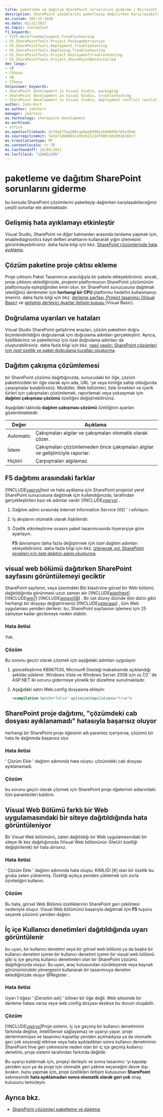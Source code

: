 ```yaml
---
title: paketleme ve dağıtım SharePoint sorunlarını giderme | Microsoft Docs
description: SharePoint çözümlerini paketleyip dağıtırken karşılaşabileceğiniz çeşitli sorunları anlayın ve giderin.
ms.custom: SEO-VS-2020
ms.date: 02/22/2017
ms.topic: conceptual
f1_keywords:
- VSTO.WorkflowDeployment.Troubleshooting
- VS.SharePointTools.Project.PackageRetraction
- VS.SharePointTools.Deployment.Troubleshooting
- VS.SharePointTools.Deploying.Troubleshooting
- VS.SharePointTools.Project.DeploymentTroubleshooting
- VS.SharePointTools.Project.SharePointNotInstalled
dev_langs:
- VB
- CSharp
- VB
- CSharp
helpviewer_keywords:
- SharePoint development in Visual Studio, packaging
- SharePoint development in Visual Studio, troubleshooting
- SharePoint development in Visual Studio, deployment conflict resolution
author: John-Hart
ms.author: johnhart
manager: jmartens
ms.technology: sharepoint-development
ms.workload:
- office
ms.openlocfilehash: dc7da6f7ea260caa0aeb996acb40698ef65e39a6
ms.sourcegitcommit: 541871db9065c4fb1b21c24f980c563991b183c7
ms.translationtype: MT
ms.contentlocale: tr-TR
ms.lasthandoff: 10/04/2021
ms.locfileid: "129431295"
---
```

# <a name="troubleshoot-sharepoint-packaging-and-deployment"></a>paketleme ve dağıtım SharePoint sorunlarını giderme
  bu konuda SharePoint çözümlerini paketleyip dağıtırken karşılaşabileceğiniz çeşitli sorunlar ele alınmaktadır.

## <a name="enable-enhanced-debugging"></a>Gelişmiş hata ayıklamayı etkinleştir
 Visual Studio, SharePoint ve diğer katmanları arasında tanılama yapmak için, enablediagnostics kayıt defteri anahtarını kullanarak yığın izlemesini görüntüleyebilirsiniz. daha fazla bilgi için bkz. [SharePoint çözümlerinde hata ayıklama](../sharepoint/debugging-sharepoint-solutions.md).

## <a name="add-project-output-to-the-solution-package"></a>Çözüm paketine proje çıktısı ekleme
 Proje çıktısını Paket Tasarımcısı aracılığıyla bir pakete ekleyebilirsiniz. ancak, proje çıktısını eklediğinizde, projenin platformunun SharePoint çözümünün platformuyla eşleştiğinden emin olun. bir SharePoint sunucusuna dağıtmak istediğiniz derlemeler için **herhangi bir CPU** platformu hedefini kullanmanızı öneririz. daha fazla bilgi için bkz. [derleme sayfası, Project tasarımcı &#40;Visual Basic&#41;](../ide/reference/compile-page-project-designer-visual-basic.md) ve [gelişmiş derleyici Ayarlar iletişim kutusu ](../ide/reference/advanced-compiler-settings-dialog-box-visual-basic.md)&#40;Visual Basic&#41;.

## <a name="validation-warnings-and-errors"></a>Doğrulama uyarıları ve hataları
 Visual Studio SharePoint geliştirme araçları, çözüm paketinin doğru biçimlendirildiğini doğrulamak için doğrulama adımları gerçekleştirir. Ayrıca, özellikleriniz ve paketleriniz için özel doğrulama adımları da oluşturabilirsiniz. daha fazla bilgi için bkz. [nasıl yapılır: SharePoint çözümleri için özel özellik ve paket doğrulama kuralları oluşturma](../sharepoint/how-to-create-custom-feature-and-package-validation-rules-for-sharepoint-solutions.md).

## <a name="deployment-conflict-resolution"></a>Dağıtım çakışma çözümlemesi
 bir SharePoint çözümü dağıttığınızda, sunucudaki bir öğe, çözüm paketinizdeki bir öğe olarak aynı ada, URL 'ye veya kimliğe sahip olduğunda çarpışmalar bulabilirsiniz. Modüller, Web bölümleri, liste örnekleri ve içerik türleri için çakışmaları çözümlemek, raporlamak veya yoksaymak için **dağıtım çakışması çözümü** özelliğini değiştirebilirsiniz.

 Aşağıdaki tabloda **dağıtım çakışması çözümü** özelliğinin ayarları gösterilmektedir.

|Değer|Açıklama|
|-----------|-----------------|
|Automatic|Çakışmaları algılar ve çakışmaları otomatik olarak çözer.|
|İstem|Çakışmaları çözümlemeden önce çakışmaları algılar ve geliştiriciyle raporlar.|
|Hiçbiri|Çarpışmaları algılamaz.|

## <a name="differences-between-f5-deployment"></a>F5 dağıtımı arasındaki farklar
 [!INCLUDE[vsprvs](../sharepoint/includes/vsprvs-md.md)]test ve hata ayıklama için SharePoint projenizi yerel SharePoint sunucusuna dağıtmak için kullandığınızda, tarafından gerçekleştirilen bazı ek adımlar vardır [!INCLUDE[vsprvs](../sharepoint/includes/vsprvs-md.md)] .

1. Dağıtım adımı sırasında Internet Information Service (IIS) ' i sıfırlayın.

2. İş akışlarını otomatik olarak ilişkilendir.

3. Özellik etkinleştirme sırasını paket tasarımcısında hiyerarşiye göre ayarlayın.

   **F5** davranışını daha fazla değiştirmek için özel dağıtım adımları ekleyebilirsiniz. daha fazla bilgi için bkz. [izlenecek yol: SharePoint projeleri için özel dağıtım adımı oluşturma](../sharepoint/walkthrough-creating-a-custom-deployment-step-for-sharepoint-projects.md).

## <a name="delay-displaying-sharepoint-page-when-deploy-visual-web-part"></a>visual web bölümü dağıtırken SharePoint sayfasını görüntülemeyi geciktir
 SharePoint sayfanın, veya üzerindeki Bin klasörüne görsel bir Web bölümü dağıtıldığında görünmesi uzun zaman alır [!INCLUDE[wiprlhext](../sharepoint/includes/wiprlhext-md.md)] [!INCLUDE[win7](../sharepoint/includes/win7-md.md)] [!INCLUDE[winsvr08](../sharepoint/includes/winsvr08-md.md)] . Bir üst düzey dizinde (bin dizini gibi) herhangi bir dosyayı değiştirirseniz [!INCLUDE[vstecasp](../sharepoint/includes/vstecasp-md.md)] , tüm Web uygulaması yeniden derlenir. bu, SharePoint sayfasının işlemesi için 25 saniyeye kadar gecikmeye neden olabilir.

### <a name="error-message"></a>Hata iletisi
 Yok.

### <a name="resolution"></a>Çözüm
 Bu sorunu geçici olarak çözmek için aşağıdaki adımları uygulayın:

1. güncelleştirme KB967535, Microsoft Desteği makalesinde açıklandığı şekilde yüklenir: Windows Vista ve Windows Server 2008 için ııs 7,0 ' de ASP.NET iki sorunu gidermeye yönelik bir düzeltme sunulmaktadır.

2. Aşağıdaki satırı Web.config dosyasına ekleyin:

    ```xml
    <compilation batch="false" optimizeCompilations="true">
    ```

## <a name="sharepoint-project-deployment-fails-with-error-failed-to-extract-the-cab-file-in-the-solution"></a>SharePoint proje dağıtımı, "çözümdeki cab dosyası ayıklanamadı" hatasıyla başarısız oluyor
 herhangi bir SharePoint proje öğesinin adı parantez içeriyorsa, çözümü bir hata ile dağıtımda başarısız olur.

### <a name="error-message"></a>Hata iletisi
 ' Çözüm Ekle ' dağıtım adımında hata oluştu: çözümdeki cab dosyası ayıklanamadı.

### <a name="resolution"></a>Çözüm
 bu sorunu geçici olarak çözmek için SharePoint proje öğelerinin adlarındaki tüm parantezleri kaldırın.

## <a name="error-appears-when-deploying-a-visual-web-part-to-a-site-on-a-different-web-application"></a>Visual Web Bölümü farklı bir Web uygulamasındaki bir siteye dağıtıldığında hata görüntüleniyor
 Bir Visual Web bölümünü, zaten dağıtıldığı bir Web uygulamasındaki bir siteye ilk kez dağıttığınızda (Visual Web bölümünün SiteUrl özelliği değiştirilerek) bir hata alırsınız.

### <a name="error-message"></a>Hata iletisi
 ' Çözüm Ekle ' dağıtım adımında hata oluştu: KIMLIĞI [#] olan bir özellik bu gruba zaten yüklenmiş. Özelliği açıkça yeniden yüklemek için zorla özniteliğini kullanın.

### <a name="resolution"></a>Çözüm
 Bu hata, görsel Web Bölümü özelliklerinin SharePoint geri çekilmesi nedeniyle oluşur. Visual Web bölümünü başarıyla dağıtmak için **F5** tuşunu seçerek çözümü yeniden dağıtın.

## <a name="warning-appears-when-deploying-nested-user-controls"></a>İç içe Kullanıcı denetimleri dağıtıldığında uyarı görüntülenir
 bu uyarı, bir kullanıcı denetimi veya bir görsel web bölümü ya da başka bir kullanıcı denetimi içeren bir kullanıcı denetimi içeren bir visual web bölümü gibi iç içe geçmiş kullanıcı denetimleri olan bir SharePoint çözümü dağıttığınızda oluşur. Bu uyarı, araç kutusundan sürükleyerek veya kaynak görünümündeki yönergesini kullanarak bir tasarımcıya denetim eklediğinizde oluşur @Register .

### <a name="error-message"></a>Hata iletisi
 Uyarı 1 öğesi ' [*Denetim adı*] ' bilinen bir öğe değil. Web sitesinde bir derleme hatası varsa veya web.config dosyası eksikse bu durum oluşabilir.

### <a name="resolution"></a>Çözüm
 [!INCLUDE[vsprvs](../sharepoint/includes/vsprvs-md.md)]Proje sistemi, iç içe geçmiş bir kullanıcı denetiminin farkında değilse, IntelliSense sağlayamaz ve uyarıyı yayar. proje derlenmemişse ve tasarımcı kapatılıp yeniden açılmadıysa ya da otomatik geri çek seçeneği etkinse veya hata ayıkladıktan sonra kullanıcı denetiminin SharePoint hive geri çekmesine neden olan bir iç içe geçmiş kullanıcı denetimi, proje sistemi tarafından farkında değildir.

 Bu uyarıyı kaldırmak için, projeyi derleyin ve sonra tasarımcı 'yı kapatıp yeniden açın ya da proje için otomatik geri çekme seçeneğini devre dışı bırakın. bunu yapmak için, proje özellikleri iletişim kutusunun **SharePoint** sekmesinde **hata ayıklamadan sonra otomatik olarak geri çek** onay kutusunu temizleyin.

## <a name="see-also"></a>Ayrıca bkz.

- [SharePoint çözümleri paketleme ve dağıtma](../sharepoint/packaging-and-deploying-sharepoint-solutions.md)